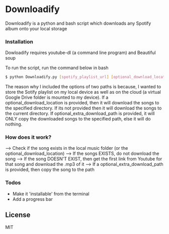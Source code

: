 # Downloadify
Downloadify is a python and bash script which downloads any Spotify album onto your local storage

### Installation

Dowloadify requires youtube-dl (a command line program) and Beautiful soup

To run the script, run the command below in bash

```sh
$ python Downloadify.py [spotify_playlist_url] [optional_download_location] [optional_extra_download_path]
```
The reason why I included the options of two paths is because, I wanted to store the Sotify playlist on my local device as well as on the cloud (a virtual Google Drive folder is mounted to my device). If a optional_download_location is provided, then it will download the songs to the specified directory. If its not provided then it will download the songs to the current directory. If optional_extra_download_path is provided, it will ONLY copy the downloaded songs to the specified path, else it will do nothing.

### How does it work?

--> Check if the song exists in the local music folder (or the optional_download_location)
--> If the songs EXISTS, do not download the song
--> If the song DOESN'T EXIST, then get the first link from Youtube for that song and download the .mp3 of it
--> If a optional_extra_download_path is provided, then copy the song to the path

### Todos

 - Make it 'installable' from the terminal
 - Add a progress bar

License
----
MIT
